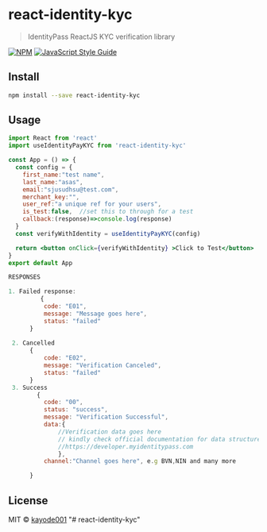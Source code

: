 # react-identity-kyc

>IdentityPass ReactJS KYC verification library

[![NPM](https://img.shields.io/npm/v/react-identity-kyc.svg)](https://www.npmjs.com/package/react-identity-kyc) [![JavaScript Style Guide](https://img.shields.io/badge/code_style-standard-brightgreen.svg)](https://standardjs.com)

## Install

```bash
npm install --save react-identity-kyc
```

## Usage

```jsx
import React from 'react'
import useIdentityPayKYC from 'react-identity-kyc'

const App = () => {
  const config = {
    first_name:"test name",
    last_name:"asas",
    email:"sjusudhsu@test.com",
    merchant_key:"",
    user_ref:"a unique ref for your users",
    is_test:false,  //set this to through for a test
    callback:(response)=>console.log(response)
  }
  const verifyWithIdentity = useIdentityPayKYC(config)

  return <button onClick={verifyWithIdentity} >Click to Test</button>
}
export default App

```


```jsx
RESPONSES

1. Failed response:
         {
          code: "E01",
          message: "Message goes here",
          status: "failed"
      }
      
 2. Cancelled
      {
          code: "E02",
          message: "Verification Canceled",
          status: "failed"
      } 
 3. Success
        {
          code: "00",
          status: "success",
          message: "Verification Successful",
          data:{
              //Verification data goes here
              // kindly check official documentation for data structure for each channel
              //https://developer.myidentitypass.com
              },
          channel:"Channel goes here", e.g BVN,NIN and many more

      }
 ```      

## License

MIT © [kayode001](https://github.com/IdentityPass)
"# react-identity-kyc"
